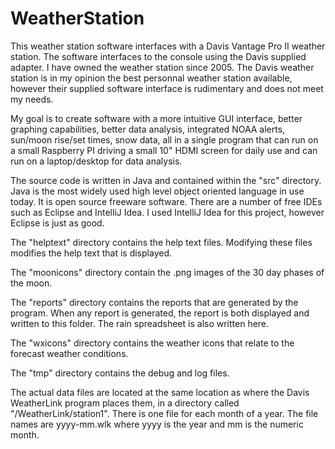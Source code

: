 # WeatherStation
This weather station software interfaces with a Davis Vantage Pro II weather station.  The software interfaces to the console using the Davis supplied adapter.  I have owned the weather station since 2005.  The Davis weather station is in my opinion the best personnal weather station available, however their supplied software interface is rudimentary and does not meet my needs.  

My goal is to create software with a more intuitive GUI interface, better graphing capabilities, better data analysis, integrated NOAA alerts, sun/moon rise/set times, snow data, all in a single program that can run on a small Raspberry PI driving a small 10" HDMI screen for daily use and can run on a laptop/desktop for data analysis.  

The source code is written in Java and contained within the "src" directory.  Java is the most widely used high level object oriented language in use today.  It is open source freeware software.  There are a number of free IDEs such as Eclipse and IntelliJ Idea.  I used IntelliJ Idea for this project, however Eclipse is just as good.   

The "helptext" directory contains the help text files.  Modifying these files modifies the help text that is displayed.

The "moonicons" directory contain the .png images of the 30 day phases of the moon.

The "reports" directory contains the reports that are generated by the program.  When any report is generated, the report is both displayed and written to this folder.  The rain spreadsheet is also written here.

The "wxicons" directory contains the weather icons that relate to the forecast weather conditions.

The "tmp" directory contains the debug and log files.

The actual data files are located at the same location as where the Davis WeatherLink program places them, in a directory called "/WeatherLink/station1".  There is one file for each month of a year.  The file names are yyyy-mm.wlk where yyyy is the year and mm is the numeric month.  

